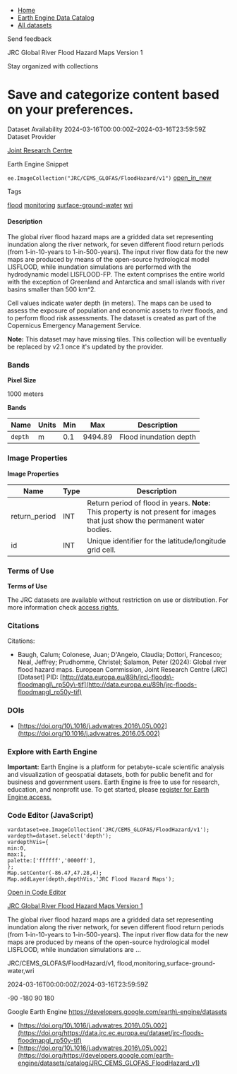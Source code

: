 



* [Home](https://developers.google.com/)
* [Earth Engine Data Catalog](https://developers.google.com/earth-engine/datasets)
* [All datasets](https://developers.google.com/earth-engine/datasets/catalog)





 
 
 Send feedback
 
 

JRC Global River Flood Hazard Maps Version 1


 
 Stay organized with collections
 

 
 Save and categorize content based on your preferences.
==============================================================================================================================================








Dataset Availability
2024\-03\-16T00:00:00Z–2024\-03\-16T23:59:59Z
Dataset Provider


[Joint Research Centre](https://data.jrc.ec.europa.eu/dataset/jrc-floods-floodmapgl_rp50y-tif)



Earth Engine Snippet


`ee.ImageCollection("JRC/CEMS_GLOFAS/FloodHazard/v1")` 
[open\_in\_new](https://code.earthengine.google.com/?scriptPath=Examples:Datasets/JRC/JRC_CEMS_GLOFAS_FloodHazard_v1)





Tags


[flood](/earth-engine/datasets/tags/flood)
[monitoring](/earth-engine/datasets/tags/monitoring)
[surface\-ground\-water](/earth-engine/datasets/tags/surface-ground-water)
[wri](/earth-engine/datasets/tags/wri)








#### Description



The global river flood hazard maps are a gridded data set representing
inundation along the river network, for seven different flood return periods
(from 1\-in\-10\-years to 1\-in\-500\-years). The input river flow data for the
new maps are produced by means of the open\-source hydrological model
LISFLOOD, while inundation simulations are performed with the hydrodynamic
model LISFLOOD\-FP. The extent comprises the entire world with the exception
of Greenland and Antarctica and small islands with river basins smaller than
500 km^2\.


Cell values indicate water depth (in meters). The maps can be used to assess
the exposure of population and economic assets to river floods, and to
perform flood risk assessments. The dataset is created as part of the
Copernicus Emergency Management Service.


**Note:** This dataset may have missing tiles. This collection will be
eventually be replaced by v2\.1 once it's updated by the provider.



### Bands



**Pixel Size**
  
1000 meters



**Bands**




| Name | Units | Min | Max | Description |
| --- | --- | --- | --- | --- |
| `depth` | m | 0\.1 | 9494\.89 | Flood inundation depth |




### Image Properties


**Image Properties**




| Name | Type | Description |
| --- | --- | --- |
| return\_period | INT | Return period of flood in years. **Note:** This property is not present for images that just show the permanent water bodies. |
| id | INT | Unique identifier for the latitude/longitude grid cell. |




### Terms of Use


**Terms of Use**


The JRC datasets are available without restriction
on use or distribution. For more information check
[access rights](https://data.jrc.ec.europa.eu/access-rights/no-limitations),




### Citations



Citations:
* Baugh, Calum; Colonese, Juan; D'Angelo, Claudia; Dottori, Francesco;
Neal, Jeffrey; Prudhomme, Christel; Salamon, Peter (2024\): Global river
flood hazard maps. European Commission, Joint Research Centre (JRC)
\[Dataset] PID:
[http://data.europa.eu/89h/jrc\-floods\-floodmapgl\_rp50y\-tif](http://data.europa.eu/89h/jrc-floods-floodmapgl_rp50y-tif)





### DOIs


* [https://doi.org/10\.1016/j.advwatres.2016\.05\.002](https://doi.org/10.1016/j.advwatres.2016.05.002)




### Explore with Earth Engine


**Important:** 
 Earth Engine is a platform for petabyte\-scale scientific analysis and visualization of
 geospatial datasets, both for public benefit and for business and government users.
 Earth Engine is free to use for research, education, and nonprofit use. To get started, please
 [register for Earth Engine access.](https://console.cloud.google.com/earth-engine)



### Code Editor (JavaScript)



```
vardataset=ee.ImageCollection('JRC/CEMS_GLOFAS/FloodHazard/v1');
vardepth=dataset.select('depth');
vardepthVis={
min:0,
max:1,
palette:['ffffff','0000ff'],
};
Map.setCenter(-86.47,47.28,4);
Map.addLayer(depth,depthVis,'JRC Flood Hazard Maps');
```



[Open in Code Editor](https://code.earthengine.google.com/?scriptPath=Examples:Datasets/JRC/JRC_CEMS_GLOFAS_FloodHazard_v1)


[JRC Global River Flood Hazard Maps Version 1](/earth-engine/datasets/catalog/JRC_CEMS_GLOFAS_FloodHazard_v1)

The global river flood hazard maps are a gridded data set representing inundation along the river network, for seven different flood return periods (from 1\-in\-10\-years to 1\-in\-500\-years). The input river flow data for the new maps are produced by means of the open\-source hydrological model LISFLOOD, while inundation simulations are …

 JRC/CEMS\_GLOFAS/FloodHazard/v1,
 flood,monitoring,surface\-ground\-water,wri

2024\-03\-16T00:00:00Z/2024\-03\-16T23:59:59Z



 \-90 \-180 90 180
 



Google Earth Engine
https://developers.google.com/earth\-engine/datasets

* [https://doi.org/10\.1016/j.advwatres.2016\.05\.002](https://doi.org/https://data.jrc.ec.europa.eu/dataset/jrc-floods-floodmapgl_rp50y-tif)
* [https://doi.org/10\.1016/j.advwatres.2016\.05\.002](https://doi.org/https://developers.google.com/earth-engine/datasets/catalog/JRC_CEMS_GLOFAS_FloodHazard_v1)










